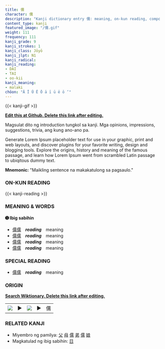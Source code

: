 ```yaml
---
title: 儒
character: 儒
description: "Kanji dictionary entry 儒: meaning, on-kun reading, compounds, origin, related kanji"
content_type: kanji
featured_image: "/儒.gif"
weight: 111
frequency: 111
kanji_grade: 9
kanji_strokes: 1
kanji_class: Jōyō
kanji_jlpt: N1
kanji_radical: 
kanji_reading: 
- DAI
- TAI
- oo-kii
kanji_meaning:
- malaki
chōon: "Ā Ī Ū Ē Ō ā ī ū ē ō ’"
---
```

[//]: # (Don't edit the line below. Kanji animated GIF code is automatically generated.)
{{< kanji-gif >}}

[//]: # (Edit below this line.)

**[Edit this at Github. Delete this link after editing.](https://github.com/tim0g/tim/tree/main/content/kanji/儒/index.md)**

Magsulat dito ng introduction tungkol sa kanji. Mga opinions, impressions, suggestions, trivia, ang kung ano-ano pa.

Generate Lorem Ipsum placeholder text for use in your graphic, print and web layouts, and discover plugins for your favorite writing, design and blogging tools. Explore the origins, history and meaning of the famous passage, and learn how Lorem Ipsum went from scrambled Latin passage to ubiqitous dummy text.
 
**Mnemonic:** "Maikling sentence na makakatulong sa pagsaulo."

### ON-KUN READING

[//]: # (Don't edit the line below. ON-KUN READING code is automatically generated.)
{{< kanji-reading >}}

### MEANING & WORDS

#### ➊ **Ibig sabihin**
  - [儒](../儒)[儒](../儒)　***reading***　meaning
  - [儒](../儒)[儒](../儒)　***reading***　meaning
  - [儒](../儒)[儒](../儒)　***reading***　meaning
  - [儒](../儒)[儒](../儒)　***reading***　meaning

### SPECIAL READING
  - [儒](../儒)[儒](../儒)　***reading***　meaning

### ORIGIN

**[Search Wiktionary. Delete this link after editing.](https://wiktionary.org/wiki/儒)**
<table class="kanji-table"><tr><td>
<img src="60px-儒-bronze.svg.png">
</td><td>▶</td><td>
<img src="60px-儒-oracle.svg.png">
</td><td>▶</td>
<td class="kanji-origin">儒</td>
</tr></table>

### RELATED KANJI
- Miyembro ng pamilya: [父](../父) [母](../母) [儒](../儒) [弟](../弟) [儒](../儒) [娘](../娘)
- Magkatulad ng ibig sabihin: [日](../日)

